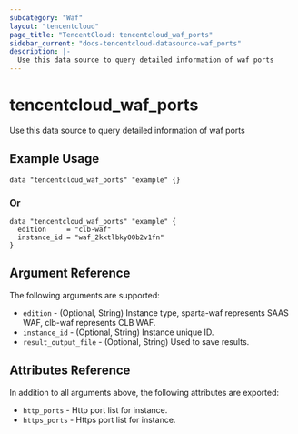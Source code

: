 ```yaml
---
subcategory: "Waf"
layout: "tencentcloud"
page_title: "TencentCloud: tencentcloud_waf_ports"
sidebar_current: "docs-tencentcloud-datasource-waf_ports"
description: |-
  Use this data source to query detailed information of waf ports
---
```


# tencentcloud_waf_ports

Use this data source to query detailed information of waf ports

## Example Usage

```hcl
data "tencentcloud_waf_ports" "example" {}
```

### Or

```hcl
data "tencentcloud_waf_ports" "example" {
  edition     = "clb-waf"
  instance_id = "waf_2kxtlbky00b2v1fn"
}
```

## Argument Reference

The following arguments are supported:

* `edition` - (Optional, String) Instance type, sparta-waf represents SAAS WAF, clb-waf represents CLB WAF.
* `instance_id` - (Optional, String) Instance unique ID.
* `result_output_file` - (Optional, String) Used to save results.

## Attributes Reference

In addition to all arguments above, the following attributes are exported:

* `http_ports` - Http port list for instance.
* `https_ports` - Https port list for instance.


